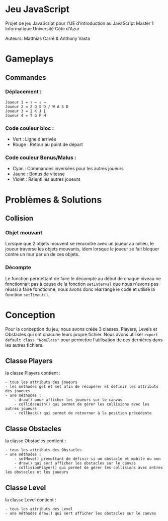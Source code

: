 # Jeu JavaScript
Projet de jeu JavaScript pour l'UE d'introduction au JavaScript Master 1 Informatique Université Côte d'Azur

Auteurs: Matthias Carré & Anthony Vasta

# Gameplays

## Commandes
### Déplacement :
    Joueur 1 = ↑ ← ↓ →
    Joueur 2 = Z Q S D / W A S D
    Joueur 3 = I K J I
    Joueur 4 = T G F H

### Code couleur bloc :
   - Vert : Ligne d'arrivée
   - Rouge : Retour au point de départ

### Code couleur Bonus/Malus :
   - Cyan : Commandes inversées pour les autres joueurs
   - Jaune : Bonus de vitesse
   - Violet : Ralenti les autres joueurs

# Problèmes & Solutions
## Collision
### Objet mouvant
Lorsque que 2 objets mouvent se rencontre avec un joueur au milieu, le joueur traverse les objets mouvants, idem lorsque le joueur se fait bloquer contre un mur par un de ces objets.

### Décompte
Le fonction permettant de faire le décompte au début de chaque niveau ne fonctionnait pas à cause de la fonction `setInterval` que nous n'avons pas réussi à faire fonctionné, nous avons donc réarrangé le code et utilisé la fonction `setTimout()`.

# Conception
Pour la conception du jeu, nous avons créée 3 classes, Players, Levels et Obstacles qui ont chacune leurs propre fichier.
Nous avons utiliser `export default class "NomClass"` pour permettre l'utilisation de ces dernières dans les autres fichiers.

## Classe Players
la classe Players contient :

    - tous les attributs des joueurs
    - les méthodes get et set afin de récupérer et définir les attributs des joueurs
    - une méthodes :
        - draw() pour afficher les joueurs sur le canvas
        - collidesWith() qui permet de gérer les collisions avec les autres joueurs
        - rollback() qui permet de retourner à la position précédente

## Classe Obstacles
la classe Obstacles contient :

    - tous les attributs des Obstacles
    - une méthodes :
        - setMove() premettant de définir si un obstacle et mobile ou non
        - draw() qui sert afficher les obstacles sur le canvas
        - collisionPlayer() qui permet de gérer les collisions avec entres les obstacles et les joueurs

## Classe Level
la classe Level contient :

    - tous les attributs des Level
    - une méthodes draw() qui sert afficher les obstacles sur le canvas
